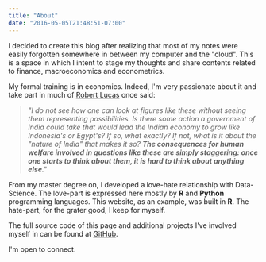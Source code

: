 ```yaml
---
title: "About"
date: "2016-05-05T21:48:51-07:00"
---
```


I decided to create this blog after realizing that most of my notes were easily forgotten somewhere in between my computer and the "cloud". This is a space in which I intent to stage my thoughts and share contents related to finance, macroeconomics and econometrics. 

My formal training is in economics. Indeed, I'm very passionate about it and take part in much of [Robert Lucas](https://www.nobelprize.org/prizes/economic-sciences/1995/lucas/facts/) once said: 

> _"I do not see how one can look at figures like these without seeing them representing possibilities. Is there some action a government of India could take that would lead the Indian economy to grow like Indonesia's or Egypt's? If so, what exactly? If not, what is it about the "nature of India" that makes it so? **The consequences for human welfare involved in questions like these are simply staggering: once one starts to think about them, it is hard to think about anything else**."_

From my master degree on, I developed a love-hate relationship with Data-Science. The love-part is expressed here mostly by **R** and **Python** programming languages. This website, as an example, was built in **R**. The hate-part, for the grater good, I keep for myself.

The full source code of this page and additional projects I've involved myself in can be found at [GitHub](https://github.com/Reckziegel). 

I'm open to connect.